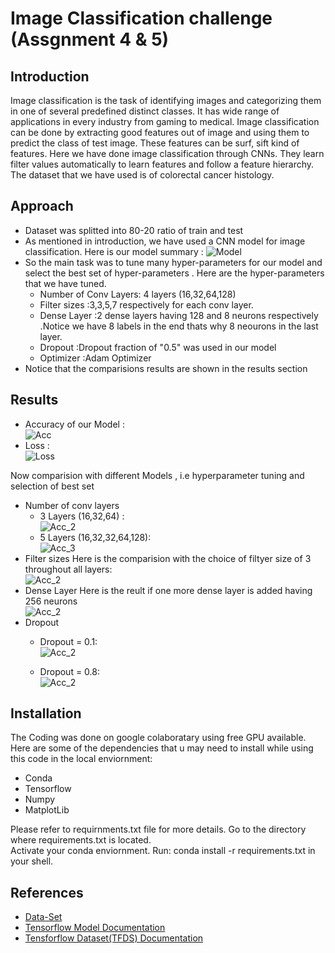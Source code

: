 # Image Classification challenge (Assgnment 4 & 5)

## Introduction

Image classification is the task of identifying images and categorizing them in one of several predefined distinct classes. It has wide range of applications in every industry from gaming to medical.
Image classification can be done by extracting good features out of image and using them to predict the class of test image. These features can be surf, sift kind of features.
Here we have done image classification through CNNs. They learn filter values automatically to learn features and follow a feature hierarchy. The dataset that we have used is of colorectal cancer histology.

## Approach

- Dataset was splitted into 80-20 ratio of train and test
- As mentioned in introduction, we have used a CNN model for image classification. Here is our model summary :
![Model](model_1.JPG)
- So the main task was to tune many hyper-parameters for our model and select the best set of hyper-parameters . Here are the hyper-parameters that we have tuned.
  - Number of Conv Layers: 4 layers (16,32,64,128)
  - Filter sizes :3,3,5,7 respectively for each conv layer.
  - Dense Layer :2 dense layers having 128 and 8 neurons respectively .Notice we have 8 labels in the end thats why 8 neourons in the last layer. 
  - Dropout :Dropout fraction of "0.5" was used in our model 
  - Optimizer :Adam Optimizer 
- Notice that the comparisions results are shown in the results section 


## Results
- Accuracy of our Model : <br />
![Acc](model_1_acc.JPG)
- Loss :<br />
![Loss](model_1_loss.JPG)



Now comparision with different Models , i.e hyperparameter tuning and selection of best set 
- Number of conv layers 
  - 3 Layers (16,32,64) : <br />
    ![Acc_2](model_2_acc.JPG)
  - 5 Layers (16,32,32,64,128): <br />
    ![Acc_3](model_3_acc.JPG)
- Filter sizes
Here is the comparision with the choice of filtyer size of 3 throughout all layers: <br />
![Acc_2](model_2_3x3_acc.JPG)
- Dense Layer
Here is the reult if one more dense layer is added having 256 neurons  <br />
![Acc_2](model_1_dense256_acc.JPG)
- Dropout
  - Dropout = 0.1: <br />
    ![Acc_2](model_1_dropout(01)_acc.JPG)
    
  - Dropout = 0.8: <br />
    ![Acc_2](model_1_dropout(08)_acc.JPG)

## Installation

The Coding was done on google colaboratary using free GPU available.
Here are some of the dependencies that u may need to install while using this code in the local enviornment:

- Conda
- Tensorflow
- Numpy
- MatplotLib

Please refer to requirnments.txt file for more details. 
Go  to the directory where requirements.txt is located. <br />
Activate your conda enviornment. 
Run: conda install -r requirements.txt in your shell.


## References

- [Data-Set](https://www.tensorflow.org/datasets/catalog/colorectal_histology)
- [Tensorflow Model Documentation](https://www.tensorflow.org/api_docs/python/tf/keras/Model)
- [Tensforflow Dataset(TFDS) Documentation](https://www.tensorflow.org/datasets/api_docs/python/tfds)




